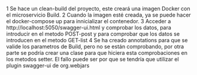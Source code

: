 1 Se hace un clean-build del proyecto, este creará una imagen Docker con el microservicio Build.
2 Cuando la imagen esté creada, ya se puede hacer el docker-compose up para innicializar el contenedor.
3 Acceder a http://localhost:5050/swagger-ui.html y comprobar los datos, para introducir en el metodo POST-post y para comprobar que los datos se introducen en el metodo GET-list
4 Se ha creado annotations para que se valide los parametros de Build, pero no se están comprobando, por otra parte se podría crear una clase para que hiciera esta comprobaciones en los metodos setter. 
El fallo puede ser por que se tendría que utilizar el plugin swagger-ui de org.webjars
